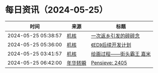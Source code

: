 ﻿# 每日资讯（2024-05-25）

|时间|来源|标题|
|---|---|---|
|2024-05-25 05:38:57|[机核](https://www.gcores.com/rss)|[一次返乡引发的碎碎念](https://www.gcores.com/articles/182413)|
|2024-05-25 05:36:00|[机核](https://www.gcores.com/rss)|[《ED》后续开发计划](https://www.gcores.com/articles/182420)|
|2024-05-25 03:41:57|[机核](https://www.gcores.com/rss)|[绘画过程——街头霸王 嘉米](https://www.gcores.com/videos/182417)|
|2024-05-25 06:42:00|[年华转瞬](https://blog.xiaket.org/feed.xml)|[Pensieve: 2405](https://xiaket.github.io/2024/pensieve-2405.html)|

